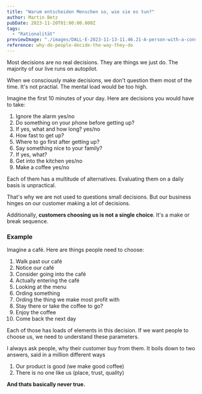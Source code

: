 ```yaml
---
title: "Warum entscheiden Menschen so, wie sie es tun?"
author: Martin Betz
pubDate: 2023-11-20T01:00:00.000Z
tags:
  - "Rationalität"
previewImage: "./images/DALL·E-2023-11-13-11.46.21-A-person-with-a-considering-look-on-their-face-surrounded-by-floating-data-elements-indicating-various-elements-they-are-taking-into-consideration.-T.png"
reference: why-do-people-decide-the-way-they-do
---
```


Most decisions are no real decisions. They are things we just do. The majority of our live runs on autopilot.

When we consciously make decisions, we don't question them most of the time. It's not practial. The mental load would be too high.

Imagine the first 10 minutes of your day. Here are decisions you would have to take:

1. Ignore the alarm yes/no
2. Do something on your phone before getting up?
3. If yes, what and how long? yes/no
4. How fast to get up?
5. Where to go first after getting up?
6. Say something nice to your family?
7. If yes, what?
8. Get into the kitchen yes/no
9. Make a coffee yes/no

Each of them has a multitude of alternatives. Evaluating them on a daily basis is unpractical.

That's why we are not used to questions small decisions. But our business hinges on our customer making a lot of decisions.

Additionally, **customers choosing us is not a single choice**. It's a make or break sequence.

### Example

Imagine a café. Here are things people need to choose:

1. Walk past our café
2. Notice our café
3. Consider going into the café
4. Actually entering the café
5. Looking at the menu
6. Ording something
7. Ording the thing we make most profit with
8. Stay there or take the coffee to go?
9. Enjoy the coffee
10. Come back the next day

Each of those has loads of elements in this decision. If we want people to choose us, we need to understand these parameters.

I always ask people, why their customer buy from them. It boils down to two answers, said in a million different ways

1. Our product is good (we make good coffee)
2. There is no one like us (place, trust, quality)

**And thats basically never true.**
